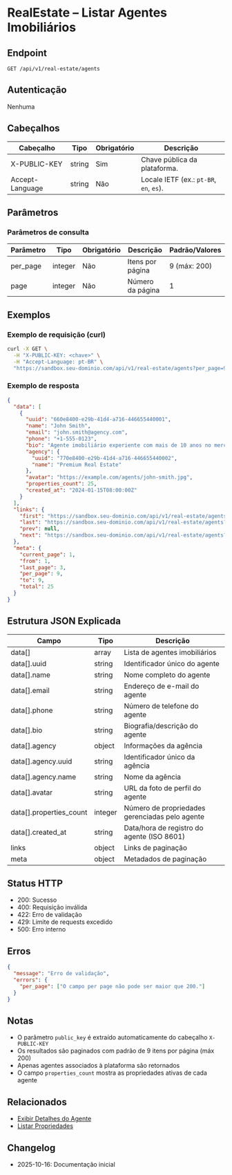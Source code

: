 # RealEstate – Listar Agentes Imobiliários

## Endpoint

```
GET /api/v1/real-estate/agents
```

## Autenticação

Nenhuma

## Cabeçalhos

| Cabeçalho          | Tipo     | Obrigatório | Descrição |
| ------------------ | -------- | ----------- | --------- |
| X-PUBLIC-KEY       | string   | Sim         | Chave pública da plataforma. |
| Accept-Language    | string   | Não         | Locale IETF (ex.: `pt-BR`, `en`, `es`). |

## Parâmetros

### Parâmetros de consulta

| Parâmetro | Tipo     | Obrigatório | Descrição | Padrão/Valores |
| --------- | -------- | ----------- | --------- | -------------- |
| per_page | integer | Não | Itens por página | 9 (máx: 200) |
| page | integer | Não | Número da página | 1 |

## Exemplos

### Exemplo de requisição (curl)

```bash
curl -X GET \
  -H "X-PUBLIC-KEY: <chave>" \
  -H "Accept-Language: pt-BR" \
  "https://sandbox.seu-dominio.com/api/v1/real-estate/agents?per_page=9"
```

### Exemplo de resposta

```json
{
  "data": [
    {
      "uuid": "660e8400-e29b-41d4-a716-446655440001",
      "name": "John Smith",
      "email": "john.smith@agency.com",
      "phone": "+1-555-0123",
      "bio": "Agente imobiliário experiente com mais de 10 anos no mercado de Miami",
      "agency": {
        "uuid": "770e8400-e29b-41d4-a716-446655440002",
        "name": "Premium Real Estate"
      },
      "avatar": "https://example.com/agents/john-smith.jpg",
      "properties_count": 25,
      "created_at": "2024-01-15T08:00:00Z"
    }
  ],
  "links": {
    "first": "https://sandbox.seu-dominio.com/api/v1/real-estate/agents?page=1",
    "last": "https://sandbox.seu-dominio.com/api/v1/real-estate/agents?page=3",
    "prev": null,
    "next": "https://sandbox.seu-dominio.com/api/v1/real-estate/agents?page=2"
  },
  "meta": {
    "current_page": 1,
    "from": 1,
    "last_page": 3,
    "per_page": 9,
    "to": 9,
    "total": 25
  }
}
```

## Estrutura JSON Explicada

| Campo        | Tipo     | Descrição |
| ------------ | -------- | --------- |
| data[] | array | Lista de agentes imobiliários |
| data[].uuid | string | Identificador único do agente |
| data[].name | string | Nome completo do agente |
| data[].email | string | Endereço de e-mail do agente |
| data[].phone | string | Número de telefone do agente |
| data[].bio | string | Biografia/descrição do agente |
| data[].agency | object | Informações da agência |
| data[].agency.uuid | string | Identificador único da agência |
| data[].agency.name | string | Nome da agência |
| data[].avatar | string | URL da foto de perfil do agente |
| data[].properties_count | integer | Número de propriedades gerenciadas pelo agente |
| data[].created_at | string | Data/hora de registro do agente (ISO 8601) |
| links | object | Links de paginação |
| meta | object | Metadados de paginação |

## Status HTTP

- 200: Sucesso
- 400: Requisição inválida
- 422: Erro de validação
- 429: Limite de requests excedido
- 500: Erro interno

## Erros

```json
{
  "message": "Erro de validação",
  "errors": {
    "per_page": ["O campo per page não pode ser maior que 200."]
  }
}
```

## Notas

- O parâmetro `public_key` é extraído automaticamente do cabeçalho `X-PUBLIC-KEY`
- Os resultados são paginados com padrão de 9 itens por página (máx 200)
- Apenas agentes associados à plataforma são retornados
- O campo `properties_count` mostra as propriedades ativas de cada agente

## Relacionados

- [Exibir Detalhes do Agente](AgentShow.md)
- [Listar Propriedades](PropertyIndex.md)

## Changelog

- 2025-10-16: Documentação inicial
